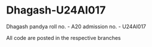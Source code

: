 # Dhagash-U24AI017

Dhagash pandya 
roll no. - A20
admission no. - U24AI017

All code are posted in the respective branches 
